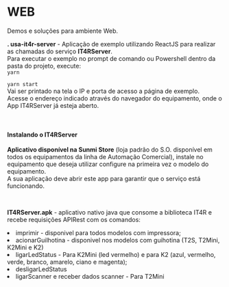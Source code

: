 # WEB
Demos e soluções para ambiente Web.

<p><strong>. usa-it4r-server</strong> - Aplicação de exemplo utilizando ReactJS para realizar as chamadas do serviço <b>IT4RServer</b>. <br>
Para executar o exemplo no prompt de comando ou Powershell dentro da pasta do projeto, execute:</br>
<code>yarn</br> 
yarn start </code></br>
Vai ser printado na tela o IP e porta de acesso a página de exemplo.</br> Acesse o endereço indicado através do navegador do equipamento, onde o App IT4RServer já esteja aberto.</p>
<br>

<h4>Instalando o IT4RServer</h4>
<p><b>Aplicativo disponível na Sunmi Store</b> (loja padrão do S.O. disponível em todos os equipamentos da linha de Automação Comercial), instale no equipamento que deseja utilizar configure na primeira vez o modelo do equipamento. </br>
A sua aplicação deve abrir este app para garantir que o serviço está funcionando.</p>
<br>
<p><strong> IT4RServer.apk</strong> - aplicativo nativo java que consome a biblioteca IT4R e recebe requisições APIRest com os comandos:</br>
<li> imprimir - disponivel para todos modelos com impressora;</br>
<li> acionarGuilhotina - disponivel nos modelos com guihotina (T2S, T2Mini, K2Mini e K2)</br>
<li> ligarLedStatus - Para K2Mini (led vermelho) e para K2 (azul, vermelho, verde, branco, amarelo, ciano e magenta);</br>
<li> desligarLedStatus</br>
<li> ligarScanner e receber dados scanner - Para T2Mini</br>

</p>
